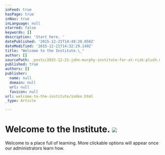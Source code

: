 ```yaml
---
inFeed: true
hasPage: true
inNav: true
inLanguage: null
starred: false
keywords: []
description: 'Start here. '
datePublished: '2015-12-21T14:49:20.050Z'
dateModified: '2015-12-21T14:32:29.149Z'
title: "Welcome to the Institute.\_"
author: []
sourcePath: _posts/2015-12-21-john-murphy-institute-for-at-risk-plush.md
published: true
authors: []
publisher:
  name: null
  domain: null
  url: null
  favicon: null
url: welcome-to-the-institute/index.html
_type: Article

---
```

# Welcome to the Institute. ![](https://the-grid-user-content.s3-us-west-2.amazonaws.com/80430fde-6f4f-42a4-affc-887df4190958.JPG)

Welcome to a place full of learning. More clickable options will appear once our administrators learn how.